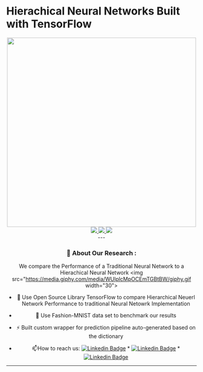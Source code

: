 # Hierachical Neural Networks Built with TensorFlow
<div id="header" align="center">
  <img src="https://media.giphy.com/media/26xBtSyoi5hUUkCEo/giphy.gif" width="500"/>
  <div id="badges"  align="center">
    <a href=[Joseph Lazarus]"https://www.linkedin.com/in/josephlazarus1/">
      <img src="https://img.shields.io/badge/LinkedIn-blue?style=for-the-badge&logo=linkedin&logoColor=white&label=Joseph Lazarus">
    </a>
    <a href="https://www.linkedin.com/in/rickfontenot/">
     <img src="https://img.shields.io/badge/LinkedIn-blue?style=for-the-badge&logo=linkedin&logoColor=white&label=Rick Fontenot"/>
    </a>
    <a href="https://www.linkedin.com/in/purirudick/">
      <img src="https://img.shields.io/badge/LinkedIn-blue?style=for-the-badge&logo=linkedin&logoColor=white&label=Puri Rudick"/>
    </a>
  <br><img src="https://komarev.com/ghpvc/?username=rickfontenot&style=flat-square&color=blue" alt=""/>
 </div>
---

### :page_with_curl: About Our Research :
We compare the Performance of a Traditional Neural Network to a Hierachical Neural Network <img src="https://media.giphy.com/media/WUlplcMpOCEmTGBtBW/giphy.gif width="30">
- :microscope: Use Open Source Library TensorFlow to compare Hierarchical Neuerl Network Performance to traditional Neural Netowrk Implementation
  
- :dress: Use Fashion-MNIST data set to benchmark our results

- :zap: Built custom wrapper for prediction pipeline auto-generated based on the dictionary

- :mailbox:How to reach us: [![Linkedin Badge](https://img.shields.io/badge/-Lazarus-blue?style=flat&logo=Linkedin&logoColor=white)](https://www.linkedin.com/in/josephlazarus1) * [![Linkedin Badge](https://img.shields.io/badge/-Rudick-blue?style=flat&logo=Linkedin&logoColor=white)](https://www.linkedin.com/in/purirudick) * [![Linkedin Badge](https://img.shields.io/badge/-Fontenot-blue?style=flat&logo=Linkedin&logoColor=white)](https://www.linkedin.com/in/rickfontenot)

---


